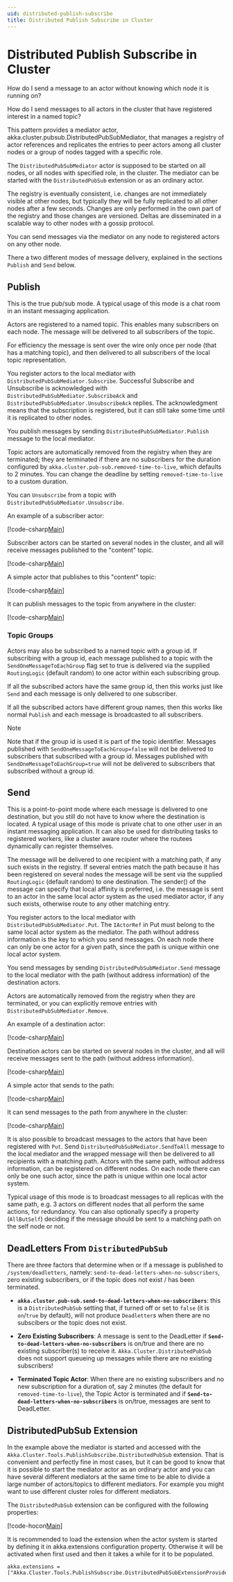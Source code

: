 ```yaml
---
uid: distributed-publish-subscribe
title: Distributed Publish Subscribe in Cluster
---
```

# Distributed Publish Subscribe in Cluster

How do I send a message to an actor without knowing which node it is running on?

How do I send messages to all actors in the cluster that have registered interest in a named topic?

This pattern provides a mediator actor, akka.cluster.pubsub.DistributedPubSubMediator, that manages a registry of actor references and replicates the entries to peer actors among all cluster nodes or a group of nodes tagged with a specific role.

The `DistributedPubSubMediator` actor is supposed to be started on all nodes, or all nodes with specified role, in the cluster. The mediator can be started with the `DistributedPubSub` extension or as an ordinary actor.

The registry is eventually consistent, i.e. changes are not immediately visible at other nodes, but typically they will be fully replicated to all other nodes after a few seconds. Changes are only performed in the own part of the registry and those changes are versioned. Deltas are disseminated in a scalable way to other nodes with a gossip protocol.

You can send messages via the mediator on any node to registered actors on any other node.

There a two different modes of message delivery, explained in the sections `Publish` and `Send` below.

## Publish

This is the true pub/sub mode. A typical usage of this mode is a chat room in an instant messaging application.

Actors are registered to a named topic. This enables many subscribers on each node. The message will be delivered to all subscribers of the topic.

For efficiency the message is sent over the wire only once per node (that has a matching topic), and then delivered to all subscribers of the local topic representation.

You register actors to the local mediator with `DistributedPubSubMediator.Subscribe`. Successful Subscribe and Unsubscribe is acknowledged with `DistributedPubSubMediator.SubscribeAck` and `DistributedPubSubMediator.UnsubscribeAck` replies. The acknowledgment means that the subscription is registered, but it can still take some time until it is replicated to other nodes.

You publish messages by sending `DistributedPubSubMediator.Publish` message to the local mediator.

Topic actors are automatically removed from the registry when they are terminated; they are terminated if there are no subscribers for the duration configured by `akka.cluster.pub-sub.removed-time-to-live`, which defaults to 2 minutes. You can change the deadline by setting `removed-time-to-live` to a custom duration.

You can `Unsubscribe` from a topic with `DistributedPubSubMediator.Unsubscribe`.

An example of a subscriber actor:

[!code-csharp[Main](../../../src/examples/Cluster/PublishSubscribe/SamplePublishSubscribe/Subscriber.cs?name=SampleSubscriber)]

Subscriber actors can be started on several nodes in the cluster, and all will receive messages published to the "content" topic.

[!code-csharp[Main](../../../src/examples/Cluster/PublishSubscribe/SamplePublishSubscribe/Program.cs?name=subscriber)]

A simple actor that publishes to this "content" topic:

[!code-csharp[Main](../../../src/examples/Cluster/PublishSubscribe/SamplePublisher/Publisher.cs?name=SamplePublisher)]

It can publish messages to the topic from anywhere in the cluster:

[!code-csharp[Main](../../../src/examples/Cluster/PublishSubscribe/SamplePublisher/Program.cs?name=publisher)]

### Topic Groups

Actors may also be subscribed to a named topic with a group id. If subscribing with a group id, each message published to a topic with the `SendOneMessageToEachGroup` flag set to true is delivered via the supplied `RoutingLogic` (default random) to one actor within each subscribing group.

If all the subscribed actors have the same group id, then this works just like `Send` and each message is only delivered to one subscriber.

If all the subscribed actors have different group names, then this works like normal `Publish` and each message is broadcasted to all subscribers.

> [!NOTE]
> Note that if the group id is used it is part of the topic identifier. Messages published with `SendOneMessageToEachGroup=false` will not be delivered to subscribers that subscribed with a group id. Messages published with `SendOneMessageToEachGroup=true` will not be delivered to subscribers that subscribed without a group id.

## Send

This is a point-to-point mode where each message is delivered to one destination, but you still do not have to know where the destination is located. A typical usage of this mode is private chat to one other user in an instant messaging application. It can also be used for distributing tasks to registered workers, like a cluster aware router where the routees dynamically can register themselves.

The message will be delivered to one recipient with a matching path, if any such exists in the registry. If several entries match the path because it has been registered on several nodes the message will be sent via the supplied `RoutingLogic` (default random) to one destination. The sender() of the message can specify that local affinity is preferred, i.e. the message is sent to an actor in the same local actor system as the used mediator actor, if any such exists, otherwise route to any other matching entry.

You register actors to the local mediator with `DistributedPubSubMediator.Put`. The `IActorRef` in Put must belong to the same local actor system as the mediator. The path without address information is the key to which you send messages. On each node there can only be one actor for a given path, since the path is unique within one local actor system.

You send messages by sending `DistributedPubSubMediator.Send` message to the local mediator with the path (without address information) of the destination actors.

Actors are automatically removed from the registry when they are terminated, or you can explicitly remove entries with `DistributedPubSubMediator.Remove`.

An example of a destination actor:

[!code-csharp[Main](../../../src/examples/Cluster/PublishSubscribe/SampleDestination/Destination.cs?name=SampleDestination)]

Destination actors can be started on several nodes in the cluster, and all will receive messages sent to the path (without address information).

[!code-csharp[Main](../../../src/examples/Cluster/PublishSubscribe/SampleDestination/Program.cs?name=destination)]

A simple actor that sends to the path:

[!code-csharp[Main](../../../src/examples/Cluster/PublishSubscribe/SampleSender/Sender.cs?name=samplesender)]

It can send messages to the path from anywhere in the cluster:

[!code-csharp[Main](../../../src/examples/Cluster/PublishSubscribe/SampleSender/Program.cs?name=sender)]

It is also possible to broadcast messages to the actors that have been registered with `Put`. Send `DistributedPubSubMediator.SendToAll` message to the local mediator and the wrapped message will then be delivered to all recipients with a matching path. Actors with the same path, without address information, can be registered on different nodes. On each node there can only be one such actor, since the path is unique within one local actor system.

Typical usage of this mode is to broadcast messages to all replicas with the same path, e.g. 3 actors on different nodes that all perform the same actions, for redundancy. You can also optionally specify a property (`AllButSelf`) deciding if the message should be sent to a matching path on the self node or not.

## DeadLetters From `DistributedPubSub`

There are three factors that determine when or if a message is published to `/system/deadletters`, namely: `send-to-dead-letters-when-no-subscribers`, zero existing subscribers, or if the topic does not exist / has been terminated.

* **`akka.cluster.pub-sub.send-to-dead-letters-when-no-subscribers`**: this is a `DistributedPubSub` setting that, if turned off or set to `false` (it is `on`/`true` by default), will not produce `Deadletter`s when there are no subscibers or the topic does not exist.

* **Zero Existing Subscribers**: A message is sent to the DeadLetter if **`Send-to-dead-letters-when-no-subscribers`** is on/true and there are no existing subscriber(s) to receive it. `Akka.Cluster.DistributedPubSub` does not support queueing up messages while there are no existing subscribers!

* **Terminated Topic Actor**: When there are no existing subscribers and no new subscription for a duration of, say 2 minutes (the default for `removed-time-to-live`), the Topic Actor is terminated and if **`Send-to-dead-letters-when-no-subscribers`** is on/true, messages are sent to DeadLetter.

## DistributedPubSub Extension

In the example above the mediator is started and accessed with the `Akka.Cluster.Tools.PublishSubscribe.DistributedPubSub` extension. That is convenient and perfectly fine in most cases, but it can be good to know that it is possible to start the mediator actor as an ordinary actor and you can have several different mediators at the same time to be able to divide a large number of actors/topics to different mediators. For example you might want to use different cluster roles for different mediators.

The `DistributedPubSub` extension can be configured with the following properties:

[!code-hocon[Main](../../../src/contrib/cluster/Akka.Cluster.Tools/PublishSubscribe/reference.conf)]

It is recommended to load the extension when the actor system is started by defining it in akka.extensions configuration property. Otherwise it will be activated when first used and then it takes a while for it to be populated.

```hocon
akka.extensions = ["Akka.Cluster.Tools.PublishSubscribe.DistributedPubSubExtensionProvider,Akka.Cluster.Tools"]
```
